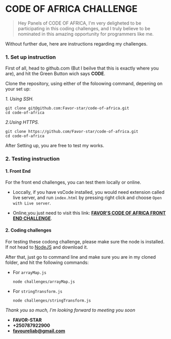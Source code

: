 # CODE OF AFRICA CHALLENGE

> Hey Panels of CODE OF AFRICA, I'm very deligheted to be participating in this coding challenges, and I truly believe to be nominated in this amazing opportunity for programmers like me.

Without further due, here are instructions regarding my challenges.

### 1. Set up instruction

First of all, head to github.com (But I beilve that this is exactly where you are), and hit the Green Button wich says **CODE**.

Clone the repository, using either of the foloowing command, depening on your set up:

_1. Using SSH._

```
git clone git@github.com:Favor-star/code-of-africa.git
cd code-of-africa

```

_2.Using HTTPS._

```
git clone https://github.com/Favor-star/code-of-africa.git
cd code-of-africa
```

After Setting up, you are free to test my works.

### 2. Testing instruction

#### 1. Front End

For the front end challenges, you can test them locally or online.

- Loccally, if you have vsCode installed, you would need extension called live server, and run `index.html` by pressing right click and choose `Open with Live server`.

- Online,you just need to visit this link: [**FAVOR'S CODE OF AFRICA FRONT END CHALLENGE**](https://favor-star.github.io/code-of-africa).

#### 2. Coding challenges

For testing these codong challenge, please make sure the node is installed. If not head to [NodeJS](https://nodejs.org) and download it.

After that, just go to command line and make sure you are in my cloned folder, and hit the following commands:

- For `arrayMap.js`

  ```
  node challenges/arrayMap.js
  ```

- For `stringTransform.js`
  ```
  node challenges/stringTransform.js
  ```

_Thank you so much, I'm looking forward to meeting you soon_


* **FAVOR-STAR**
* **+250787922900**
* **favoureliab@gmail.com**

